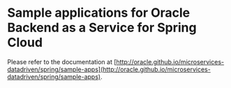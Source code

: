 # Sample applications for Oracle Backend as a Service for Spring Cloud

Please refer to the documentation at [http://oracle.github.io/microservices-datadriven/spring/sample-apps](http://oracle.github.io/microservices-datadriven/spring/sample-apps).